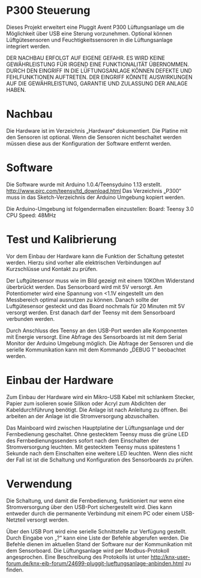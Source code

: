 P300 Steuerung
==============

Dieses Projekt erweitert eine Pluggit Avent P300 Lüftungsanlage um die
Möglichkeit über USB eine Sterung vorzunehmen. Optional können
Lüftgütesensoren und Feuchtigkeitssensoren in die Lüftungsanlage integriert
werden.

DER NACHBAU ERFOLGT AUF EIGENE GEFAHR. ES WIRD KEINE GEWÄHRLEISTUNG FÜR
IRGEND EINE FUNKTIONALITÄT ÜBERNOMMEN. DURCH DEN EINGRIFF IN DIE
LÜFTUNGSANLAGE KÖNNEN DEFEKTE UND FEHLFUNKTIONEN AUFTRETEN. DER EINGRIFF
KÖNNTE AUSWIRKUNGEN AUF DIE GEWÄHRLEISTUNG, GARANTIE UND ZULASSUNG DER
ANLAGE HABEN.

Nachbau
=======

Die Hardware ist im Verzeichnis „Hardware“ dokumentiert. Die Platine mit den
Sensoren ist optional. Wenn die Sensoren nicht beschaltet werden müssen
diese aus der Konfiguration der Software entfernt werden.

Software
========

Die Software wurde mit Arduino 1.0.4/Teensyduino 1.13  erstellt.
http://www.pjrc.com/teensy/td_download.html Das Verzeichnis „P300“ muss in
das Sketch-Verzeichnis der Arduino Umgebung kopiert werden.

Die Arduino-Umgebung ist folgendermaßen einzustellen:
 Board: Teensy 3.0
 CPU Speed: 48MHz

Test und Kalibrierung
=====================

Vor dem Einbau der Hardware kann die Funktion der Schaltung getestet werden.
Hierzu sind vorher alle elektrischen Verbindungen auf Kurzschlüsse und
Kontakt zu prüfen.

Der Luftgütesensor muss wie im Bild gezeigt mit einem 10KOhm Widerstand
überbrückt werden. Das Sensorboard wird mit 5V versorgt.  Am Potentiometer
wird eine Spannung von <1.1V eingestellt um den Messbereich optimal
ausnutzen zu können. Danach sollte der Luftgütesensor gesteckt und das Board
nochmals für 20 Minuten mit 5V versorgt werden. Erst danach darf der Teensy
mit dem Sensorboard verbunden werden.

Durch Anschluss des Teensy an den USB-Port werden alle Komponenten mit
Energie versorgt. Eine Abfrage des Sensorboards ist mit dem Serial Monitor
der Arduino Umgebung möglich. Die Abfrage der Sensoren und die serielle
Kommunikation kann mit dem Kommando „DEBUG 1“ beobachtet werden.

Einbau der Hardware
===================

Zum Einbau der Hardware wird ein Mikro-USB Kabel mit schlankem Stecker,
Papier zum isolieren sowie Silikon oder Acryl zum Abdichten der
Kabeldurchführung benötigt. Die Anlage ist nach Anleitung zu öffnen. Bei
arbeiten an der Anlage ist die Stromversorgung abzuschalten.

Das Mainboard wird zwischen Hauptplatine der Lüftungsanlage und der
Fernbedienung geschaltet. Ohne gestecktem Teensy muss die grüne LED des
Fernbedienungssenders sofort nach dem Einschalten der Stromversorgung
leuchten. Mit gestecktem Teensy muss spätestens 1 Sekunde nach dem
Einschalten eine weitere LED leuchten. Wenn dies nicht der Fall ist ist die
Schaltung und Konfiguration des Sensorboards zu prüfen.

Verwendung
==========

Die Schaltung, und damit die Fernbedienung, funktioniert nur wenn eine
Stromversorgung über den USB-Port sichergestellt wird. Dies kann entweder
durch die permanente Verbindung mit einem PC oder einem USB-Netzteil
versorgt werden.

Über den USB Port wird eine serielle Schnittstelle zur Verfügung gestellt.
Durch Eingabe von „?“ kann eine Liste der Befehle abgerufen werden. Die
Befehle dienen im aktuellen Stand der Software nur der Kommunikation mit dem
Sensorboard. Die Lüftungsanlage wird per Modbus-Protokoll angesprochen. Eine
Beschreibung des Protokolls ist unter
http://knx-user-forum.de/knx-eib-forum/24699-pluggit-lueftungsanlage-anbinden.html
zu finden.